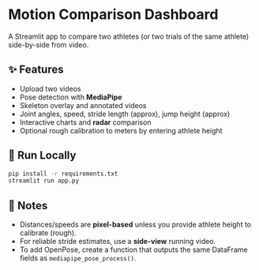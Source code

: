# Motion Comparison Dashboard

A Streamlit app to compare two athletes (or two trials of the same athlete) side-by-side from video.

## ✨ Features
- Upload two videos
- Pose detection with **MediaPipe**
- Skeleton overlay and annotated videos
- Joint angles, speed, stride length (approx), jump height (approx)
- Interactive charts and **radar** comparison
- Optional rough calibration to meters by entering athlete height

## 🚀 Run Locally
```bash
pip install -r requirements.txt
streamlit run app.py
```

## 📝 Notes
- Distances/speeds are **pixel-based** unless you provide athlete height to calibrate (rough).
- For reliable stride estimates, use a **side-view** running video.
- To add OpenPose, create a function that outputs the same DataFrame fields as `mediapipe_pose_process()`.